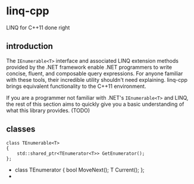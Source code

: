 linq-cpp
========

LINQ for C++11 done right

introduction
------------

The `IEnumerable<T>` interface and associated LINQ extension methods provided by the .NET framework enable .NET programmers to write concise, fluent, and composable query expressions. For anyone familiar with these tools, their incredible utility shouldn't need explaining. linq-cpp brings equivalent functionality to the C++11 environment.

If you are a programmer not familiar with .NET's `IEnumerable<T>` and LINQ, the rest of this section aims to quickly give you a basic understanding of what this library provides. (TODO) 

classes
-------
    class TEnumerable<T>
    {
        std::shared_ptr<TEnumerator<T>> GetEnumerator();
    };
-
    class TEnumerator<T>
    {
        bool MoveNext();
        T Current();
    };
-
